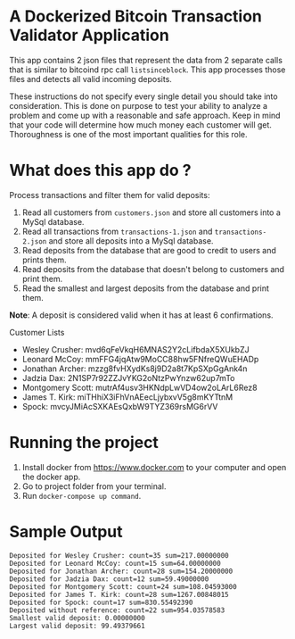 # A Dockerized Bitcoin Transaction Validator Application

This app contains 2 json files that represent the data from 2 separate calls that is similar to bitcoind rpc call `listsinceblock`. This app processes those files and detects all valid incoming deposits.

These instructions do not specify every single detail you should take into consideration. This is done on purpose to test your ability to analyze a problem and come up with a reasonable and safe approach. Keep in mind that your code will determine how much money each customer will get. Thoroughness is one of the most important qualities for this role.

# What does this app do ?

Process transactions and filter them for valid deposits:

1. Read all customers from `customers.json` and store all customers into a MySql database.
2. Read all transactions from `transactions-1.json` and `transactions-2.json` and store all deposits into a MySql database.
3. Read deposits from the database that are good to credit to users and prints them.
4. Read deposits from the database that doesn't belong to customers and print them.
5. Read the smallest and largest deposits from the database and print them.

**Note**: A deposit is considered valid when it has at least 6 confirmations.

Customer Lists
* Wesley Crusher: mvd6qFeVkqH6MNAS2Y2cLifbdaX5XUkbZJ
* Leonard McCoy: mmFFG4jqAtw9MoCC88hw5FNfreQWuEHADp
* Jonathan Archer: mzzg8fvHXydKs8j9D2a8t7KpSXpGgAnk4n
* Jadzia Dax: 2N1SP7r92ZZJvYKG2oNtzPwYnzw62up7mTo
* Montgomery Scott: mutrAf4usv3HKNdpLwVD4ow2oLArL6Rez8
* James T. Kirk: miTHhiX3iFhVnAEecLjybxvV5g8mKYTtnM
* Spock: mvcyJMiAcSXKAEsQxbW9TYZ369rsMG6rVV

# Running the project
1. Install docker from https://www.docker.com to your computer and open the docker app.
2. Go to project folder from your terminal.
3. Run `docker-compose up command`.

# Sample Output
`Deposited for Wesley Crusher: count=35 sum=217.00000000`<br/>
`Deposited for Leonard McCoy: count=15 sum=64.00000000`<br/>
`Deposited for Jonathan Archer: count=28 sum=154.20000000`<br/>
`Deposited for Jadzia Dax: count=12 sum=59.49000000`<br/>
`Deposited for Montgomery Scott: count=24 sum=108.04593000`<br/>
`Deposited for James T. Kirk: count=28 sum=1267.00848015`<br/>
`Deposited for Spock: count=17 sum=830.55492390`<br/>
`Deposited without reference: count=22 sum=954.03578583`<br/>
`Smallest valid deposit: 0.00000000`<br/>
`Largest valid deposit: 99.49379661`<br/>
